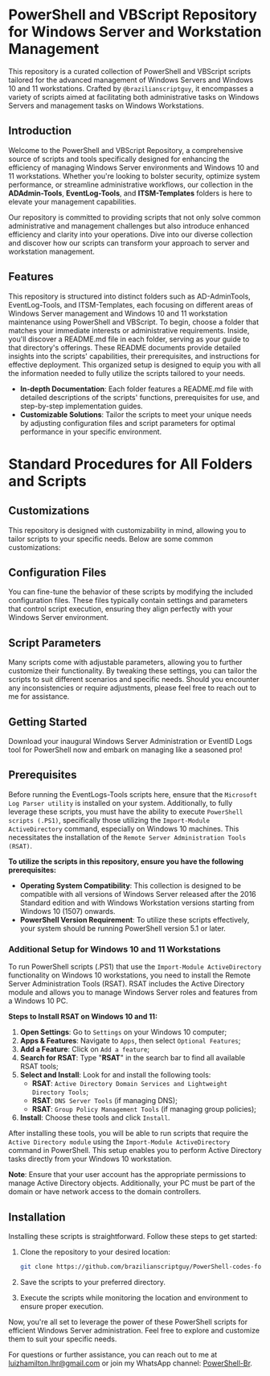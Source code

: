 # PowerShell and VBScript Repository for Windows Server and Workstation Management

This repository is a curated collection of PowerShell and VBScript scripts tailored for the advanced management of Windows Servers and Windows 10 and 11 workstations. Crafted by `@brazilianscriptguy`, it encompasses a variety of scripts aimed at facilitating both administrative tasks on Windows Servers and management tasks on Windows Workstations.

## Introduction

Welcome to the PowerShell and VBScript Repository, a comprehensive source of scripts and tools specifically designed for enhancing the efficiency of managing Windows Server environments and Windows 10 and 11 workstations. Whether you're looking to bolster security, optimize system performance, or streamline administrative workflows, our collection in the **ADAdmin-Tools**, **EventLog-Tools**, and **ITSM-Templates** folders is here to elevate your management capabilities.

Our repository is committed to providing scripts that not only solve common administrative and management challenges but also introduce enhanced efficiency and clarity into your operations. Dive into our diverse collection and discover how our scripts can transform your approach to server and workstation management.

## Features

This repository is structured into distinct folders such as AD-AdminTools, EventLog-Tools, and ITSM-Templates, each focusing on different areas of Windows Server management and Windows 10 and 11 workstation maintenance using PowerShell and VBScript. To begin, choose a folder that matches your immediate interests or administrative requirements. Inside, you'll discover a README.md file in each folder, serving as your guide to that directory's offerings. These README documents provide detailed insights into the scripts' capabilities, their prerequisites, and instructions for effective deployment. This organized setup is designed to equip you with all the information needed to fully utilize the scripts tailored to your needs.

- **In-depth Documentation**: Each folder features a README.md file with detailed descriptions of the scripts' functions, prerequisites for use, and step-by-step implementation guides.
- **Customizable Solutions**: Tailor the scripts to meet your unique needs by adjusting configuration files and script parameters for optimal performance in your specific environment.

# Standard Procedures for All Folders and Scripts
## Customizations
This repository is designed with customizability in mind, allowing you to tailor scripts to your specific needs. Below are some common customizations:

## Configuration Files
You can fine-tune the behavior of these scripts by modifying the included configuration files. These files typically contain settings and parameters that control script execution, ensuring they align perfectly with your Windows Server environment.

## Script Parameters
Many scripts come with adjustable parameters, allowing you to further customize their functionality. By tweaking these settings, you can tailor the scripts to suit different scenarios and specific needs. Should you encounter any inconsistencies or require adjustments, please feel free to reach out to me for assistance.

## Getting Started
Download your inaugural Windows Server Administration or EventID Logs tool for PowerShell now and embark on managing like a seasoned pro!

## Prerequisites
Before running the EventLogs-Tools scripts here, ensure that the `Microsoft Log Parser utility` is installed on your system. Additionally, to fully leverage these scripts, you must have the ability to execute `PowerShell scripts (.PS1)`, specifically those utilizing the `Import-Module ActiveDirectory` command, especially on Windows 10 machines. This necessitates the installation of the `Remote Server Administration Tools (RSAT)`.

**To utilize the scripts in this repository, ensure you have the following prerequisites:**

- **Operating System Compatibility**: This collection is designed to be compatible with all versions of Windows Server released after the 2016 Standard edition and with Windows Workstation versions starting from Windows 10 (1507) onwards.
- **PowerShell Version Requirement**: To utilize these scripts effectively, your system should be running PowerShell version 5.1 or later.

### Additional Setup for Windows 10 and 11 Workstations
To run PowerShell scripts (.PS1) that use the `Import-Module ActiveDirectory` functionality on Windows 10 workstations, you need to install the Remote Server Administration Tools (RSAT). RSAT includes the Active Directory module and allows you to manage Windows Server roles and features from a Windows 10 PC.

**Steps to Install RSAT on Windows 10 and 11:**
1. **Open Settings**: Go to `Settings` on your Windows 10 computer;
2. **Apps & Features**: Navigate to `Apps`, then select `Optional Features`;
3. **Add a Feature**: Click on `Add a feature`;
4. **Search for RSAT**: Type "**RSAT**" in the search bar to find all available RSAT tools;
5. **Select and Install**: Look for and install the following tools:
    - **RSAT**: `Active Directory Domain Services and Lightweight Directory Tools`;
    - **RSAT**: `DNS Server Tools` (if managing DNS);
    - **RSAT**: `Group Policy Management Tools` (if managing group policies);
6. **Install**: Choose these tools and click `Install`.

After installing these tools, you will be able to run scripts that require the `Active Directory module` using the `Import-Module ActiveDirectory` command in PowerShell. This setup enables you to perform Active Directory tasks directly from your Windows 10 workstation.

**Note**: Ensure that your user account has the appropriate permissions to manage Active Directory objects. Additionally, your PC must be part of the domain or have network access to the domain controllers.

## Installation
Installing these scripts is straightforward. Follow these steps to get started:

1. Clone the repository to your desired location:

   ```bash
   git clone https://github.com/brazilianscriptguy/PowerShell-codes-for-Windows-Server-Administrators.git
   ```

2. Save the scripts to your preferred directory.

3. Execute the scripts while monitoring the location and environment to ensure proper execution.

Now, you're all set to leverage the power of these PowerShell scripts for efficient Windows Server administration. Feel free to explore and customize them to suit your specific needs.

For questions or further assistance, you can reach out to me at luizhamilton.lhr@gmail.com or join my WhatsApp channel: [PowerShell-Br](https://whatsapp.com/channel/0029VaEgqC50G0XZV1k4Mb1c).
